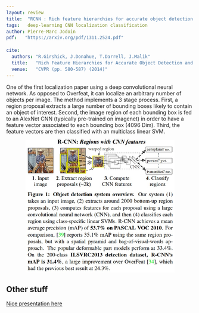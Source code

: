 ```yaml
---
layout: review
title:  "RCNN : Rich feature hierarchies for accurate object detection and semantic segmentation"
tags:   deep-learning CNN localization classification
author: Pierre-Marc Jodoin
pdf:   "https://arxiv.org/pdf/1311.2524.pdf"

cite:
  authors: "R.Girshick, J.Donahue, T.Darrell, J.Malik"
  title:   "Rich Feature Hierarchies for Accurate Object Detection and Semantic Segmentation"
  venue:   "CVPR (pp. 580-587) (2014)"
---
```


One of the first localization paper using a deep convolutional neural network.  As opposed to Overfeat, it can localize an arbitrary number of objects per image. The method implements a 3 stage process.  First, a region proposal extracts a large number of bounding boxes likely to contain an object of interest.  Second, the image region of each bounding box is fed to an AlexNet CNN (typically pre-trained on imagenet) in order to have a feature vector associated to each bounding box (4096 Dim).  Third, the feature vectors are then classified with an multiclass linear SVM.

<div align="middle">
  <img src="/article/images/rcnn/sc.jpg" width="400">
</div>


## Other stuff
[Nice presentation here](http://web.cs.ucdavis.edu/~yjlee/teaching/ecs289h-fall2014/CollinMcCarthy_RCNN.pdf)
